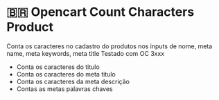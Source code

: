 # :brazil: Opencart Count Characters Product
 Conta os caracteres no cadastro do produtos nos inputs de nome, meta name, meta keywords, meta title
  Testado com OC 3xxx
  
- Conta os caracteres do titulo
- Conta os caracteres do meta titulo
- Conta os caracteres da meta descrição
- Contas as metas palavras chaves

